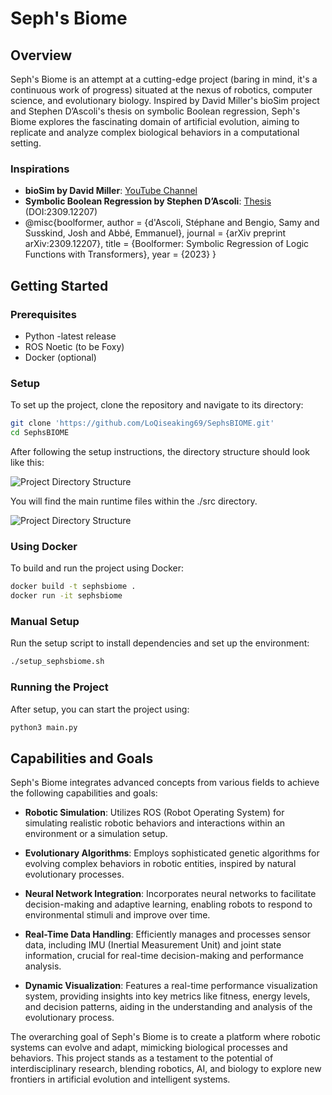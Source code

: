 
# Seph's Biome

## Overview

Seph's Biome is an attempt at a cutting-edge project (baring in mind, it's a continuous work of progress) situated at the nexus of robotics, computer science, and evolutionary biology. Inspired by David Miller's bioSim project and Stephen D’Ascoli's thesis on symbolic Boolean regression, Seph's Biome explores the fascinating domain of artificial evolution, aiming to replicate and analyze complex biological behaviors in a computational setting.

### Inspirations
- **bioSim by David Miller**: [YouTube Channel](https://youtube.com/@davidrandallmiller?si=kAktZ_CpiCddPpU1)
- **Symbolic Boolean Regression by Stephen D’Ascoli**: [Thesis](https://sdascoli.github.io/) (DOI:2309.12207)
- @misc{boolformer,
 author = {d'Ascoli, Stéphane and Bengio, Samy and Susskind, Josh and Abbé, Emmanuel},
 journal = {arXiv preprint arXiv:2309.12207},
 title = {Boolformer: Symbolic Regression of Logic Functions with Transformers},
 year = {2023}
}



## Getting Started

### Prerequisites
- Python -latest release 
- ROS Noetic (to be Foxy)
- Docker (optional)

### Setup
To set up the project, clone the repository and navigate to its directory:

```bash
git clone 'https://github.com/LoQiseaking69/SephsBIOME.git'
cd SephsBIOME
```

After following the setup instructions, the directory structure should look like this:

![Project Directory Structure](https://github.com/LoQiseaking69/SephsBIOME/blob/master/Docs/IMG_4622.jpg)

You will find the main runtime files within the ./src directory.

![Project Directory Structure](https://github.com/LoQiseaking69/SephsBIOME/blob/master/Docs/IMG_4617.jpg)

### Using Docker
To build and run the project using Docker:

```bash
docker build -t sephsbiome .
docker run -it sephsbiome
```

### Manual Setup
Run the setup script to install dependencies and set up the environment:

```bash
./setup_sephsbiome.sh
```

### Running the Project
After setup, you can start the project using:

```bash
python3 main.py
```

## Capabilities and Goals

Seph's Biome integrates advanced concepts from various fields to achieve the following capabilities and goals:

- **Robotic Simulation**: Utilizes ROS (Robot Operating System) for simulating realistic robotic behaviors and interactions within an environment or a simulation setup.
  
- **Evolutionary Algorithms**: Employs sophisticated genetic algorithms for evolving complex behaviors in robotic entities, inspired by natural evolutionary processes.
  
- **Neural Network Integration**: Incorporates neural networks to facilitate decision-making and adaptive learning, enabling robots to respond to environmental stimuli and improve over time.
  
- **Real-Time Data Handling**: Efficiently manages and processes sensor data, including IMU (Inertial Measurement Unit) and joint state information, crucial for real-time decision-making and performance analysis.

- **Dynamic Visualization**: Features a real-time performance visualization system, providing insights into key metrics like fitness, energy levels, and decision patterns, aiding in the understanding and analysis of the evolutionary process.

The overarching goal of Seph's Biome is to create a platform where robotic systems can evolve and adapt, mimicking biological processes and behaviors. This project stands as a testament to the potential of interdisciplinary research, blending robotics, AI, and biology to explore new frontiers in artificial evolution and intelligent systems.
